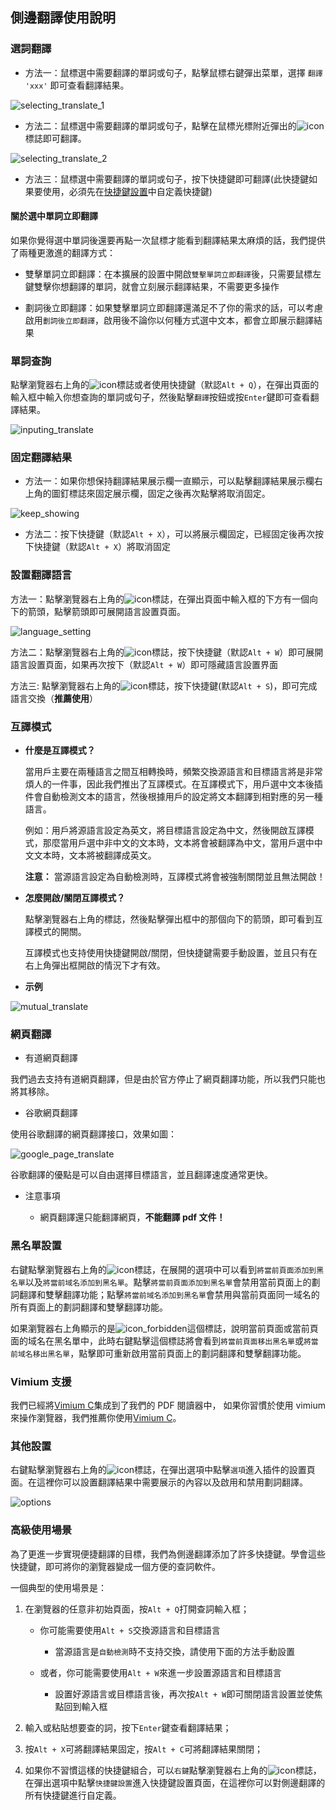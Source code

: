 ## 側邊翻譯使用說明

### 選詞翻譯

-   方法一：鼠標選中需要翻譯的單詞或句子，點擊鼠標右鍵彈出菜單，選擇 `翻譯 'xxx'` 即可查看翻譯結果。

![selecting_translate_1](../../images/selecting_translate_1.gif)

-   方法二：鼠標選中需要翻譯的單詞或句子，點擊在鼠標光標附近彈出的![icon](../../images/icon.png)標誌即可翻譯。

![selecting_translate_2](../../images/selecting_translate_2.gif)

-   方法三：鼠標選中需要翻譯的單詞或句子，按下快捷鍵即可翻譯(此快捷鍵如果要使用，必須先在[快捷鍵設置](chrome://extensions/shortcuts)中自定義快捷鍵)

#### 關於選中單詞立即翻譯

如果你覺得選中單詞後還要再點一次鼠標才能看到翻譯結果太麻煩的話，我們提供了兩種更激進的翻譯方式：

-   雙擊單詞立即翻譯：在本擴展的設置中開啟`雙擊單詞立即翻譯`後，只需要鼠標左鍵雙擊你想翻譯的單詞，就會立刻展示翻譯結果，不需要更多操作

-   劃詞後立即翻譯：如果雙擊單詞立即翻譯還滿足不了你的需求的話，可以考慮啟用`劃詞後立即翻譯`，啟用後不論你以何種方式選中文本，都會立即展示翻譯結果

### 單詞查詢

點擊瀏覽器右上角的![icon](../../images/icon.png)標誌或者使用快捷鍵（默認`Alt + Q`），在彈出頁面的輸入框中輸入你想查詢的單詞或句子，然後點擊`翻譯`按鈕或按`Enter`鍵即可查看翻譯結果。

![inputing_translate](../../images/inputing_translate.gif)

### 固定翻譯結果

-   方法一：如果你想保持翻譯結果展示欄一直顯示，可以點擊翻譯結果展示欄右上角的圖釘標誌來固定展示欄，固定之後再次點擊將取消固定。

![keep_showing](../../images/keep_showing.gif)

-   方法二：按下快捷鍵（默認`Alt + X`），可以將展示欄固定，已經固定後再次按下快捷鍵（默認`Alt + X`）將取消固定

### 設置翻譯語言

方法一：點擊瀏覽器右上角的![icon](../../images/icon.png)標誌，在彈出頁面中輸入框的下方有一個向下的箭頭，點擊箭頭即可展開語言設置頁面。

![language_setting](../../images/language_setting.gif)

方法二：點擊瀏覽器右上角的![icon](../../images/icon.png)標誌，按下快捷鍵（默認`Alt + W`）即可展開語言設置頁面，如果再次按下（默認`Alt + W`）即可隱藏語言設置界面

方法三: 點擊瀏覽器右上角的![icon](../../images/icon.png)標誌，按下快捷鍵(默認`Alt + S`)，即可完成語言交換（**推薦使用**）

### 互譯模式

-   **什麼是互譯模式？**

    當用戶主要在兩種語言之間互相轉換時，頻繁交換源語言和目標語言將是非常煩人的一件事，因此我們推出了互譯模式。在互譯模式下，用戶選中文本後插件會自動檢測文本的語言，然後根據用戶的設定將文本翻譯到相對應的另一種語言。

    例如：用戶將源語言設定為英文，將目標語言設定為中文，然後開啟互譯模式，那麼當用戶選中非中文的文本時，文本將會被翻譯為中文，當用戶選中中文文本時，文本將被翻譯成英文。

    **注意：** 當源語言設定為自動檢測時，互譯模式將會被強制關閉並且無法開啟！

-   **怎麼開啟/關閉互譯模式？**

    點擊瀏覽器右上角的標誌，然後點擊彈出框中的那個向下的箭頭，即可看到互譯模式的開關。

    互譯模式也支持使用快捷鍵開啟/關閉，但快捷鍵需要手動設置，並且只有在右上角彈出框開啟的情況下才有效。

-   **示例**

![mutual_translate](../../images/mutual_translate.gif)

### 網頁翻譯

-   有道網頁翻譯

我們過去支持有道網頁翻譯，但是由於官方停止了網頁翻譯功能，所以我們只能也將其移除。

-   谷歌網頁翻譯

使用谷歌翻譯的網頁翻譯接口，效果如圖：

![google_page_translate](../../images/google_page_translate.gif)

谷歌翻譯的優點是可以自由選擇目標語言，並且翻譯速度通常更快。

-   注意事項

    -   網頁翻譯還只能翻譯網頁，**不能翻譯 pdf 文件！**

### 黑名單設置

右鍵點擊瀏覽器右上角的![icon](../../images/icon.png)標誌，在展開的選項中可以看到`將當前頁面添加到黑名單`以及`將當前域名添加到黑名單`。點擊`將當前頁面添加到黑名單`會禁用當前頁面上的劃詞翻譯和雙擊翻譯功能；點擊`將當前域名添加到黑名單`會禁用與當前頁面同一域名的所有頁面上的劃詞翻譯和雙擊翻譯功能。

如果瀏覽器右上角顯示的是![icon_forbidden](../../images/icon_forbidden.png)這個標誌，說明當前頁面或當前頁面的域名在黑名單中，此時右鍵點擊這個標誌將會看到`將當前頁面移出黑名單`或`將當前域名移出黑名單`，點擊即可重新啟用當前頁面上的劃詞翻譯和雙擊翻譯功能。

### Vimium 支援

我們已經將[Vimium C](https://github.com/gdh1995/vimium-c)集成到了我們的 PDF 閱讀器中， 如果你習慣於使用 vimium 來操作瀏覽器，我們推薦你使用[Vimium C](https://github.com/gdh1995/vimium-c)。

### 其他設置

右鍵點擊瀏覽器右上角的![icon](../../images/icon.png)標誌，在彈出選項中點擊`選項`進入插件的設置頁面。在這裡你可以設置翻譯結果中需要展示的內容以及啟用和禁用劃詞翻譯。

![options](../../images/options.gif)

### 高級使用場景

為了更進一步實現便捷翻譯的目標，我們為側邊翻譯添加了許多快捷鍵。學會這些快捷鍵，即可將你的瀏覽器變成一個方便的查詞軟件。

一個典型的使用場景是：

1. 在瀏覽器的任意非初始頁面，按`Alt + Q`打開查詞輸入框；

    - 你可能需要使用`Alt + S`交換源語言和目標語言

        - 當源語言是`自動檢測`時不支持交換，請使用下面的方法手動設置

    - 或者，你可能需要使用`Alt + W`來進一步設置源語言和目標語言

        - 設置好源語言或目標語言後，再次按`Alt + W`即可關閉語言設置並使焦點回到輸入框

2. 輸入或粘貼想要查的詞，按下`Enter`鍵查看翻譯結果；

3. 按`Alt + X`可將翻譯結果固定，按`Alt + C`可將翻譯結果關閉；

4. 如果你不習慣這樣的快捷鍵組合，可以`右鍵`點擊瀏覽器右上角的![icon](../../images/icon.png)標誌，在彈出選項中點擊`快捷鍵設置`進入快捷鍵設置頁面，在這裡你可以對側邊翻譯的所有快捷鍵進行自定義。
